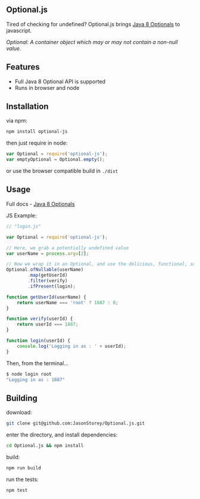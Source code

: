 Optional.js
----------

Tired of checking for undefined? Optional.js brings [Java 8 Optionals](http://docs.oracle.com/javase/8/docs/api/java/util/Optional.html) to javascript.

_Optional: A container object which may or may not contain a non-null value._

Features
--------

- Full Java 8 Optional API is supported
- Runs in browser and node

Installation
------------

via npm:
``` bash
npm install optional-js
```

then just require in node:
``` javascript
var Optional = require('optional-js');
var emptyOptional = Optional.empty();
```

or use the browser compatible build in `./dist`

## Usage

Full docs - [Java 8 Optionals](http://docs.oracle.com/javase/8/docs/api/java/util/Optional.html)

JS Example:
``` javascript
// "login.js"

var Optional = require('optional-js');

// Here, we grab a potentially undefined value
var userName = process.argv[2];

// Now we wrap it in an Optional, and use the delicious, functional, sugary sweet API
Optional.ofNullable(userName)
        .map(getUserId)
        .filter(verify)
        .ifPresent(login);

function getUserId(userName) {
    return userName === 'root' ? 1887 : 0;
}

function verify(userId) {
    return userId === 1887;
}

function login(userId) {
    console.log('Logging in as : ' + userId);
}

```
Then, from the terminal...
``` bash
$ node login root
"Logging in as : 1887"
````

## Building

download:
``` bash
git clone git@github.com:JasonStorey/Optional.js.git
```

enter the directory, and install dependencies:
```bash
cd Optional.js && npm install
```

build:
```bash
npm run build
```

run the tests:
```bash
npm test
```
